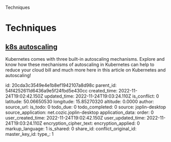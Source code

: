 Techniques

# Techniques

## [**k8s autoscaling**](https://dzone.com/articles/reducing-kubernetes-costs-with-autoscaling)
Kubernetes comes with three built-in autoscaling mechanisms. Explore and know how these mechanisms of autoscaling in Kubernetes can help to reduce your cloud bill and much more here in this article on Kubernetes and autoscaling!

id: 20cda3c3549e4e1b8ef1942107a8d98c
parent_id: 54f4252611d6436a9e5f24fbd5e430cc
created_time: 2022-11-24T19:02:42.150Z
updated_time: 2022-11-24T19:03:24.110Z
is_conflict: 0
latitude: 50.06650530
longitude: 15.85270320
altitude: 0.0000
author: 
source_url: 
is_todo: 0
todo_due: 0
todo_completed: 0
source: joplin-desktop
source_application: net.cozic.joplin-desktop
application_data: 
order: 0
user_created_time: 2022-11-24T19:02:42.150Z
user_updated_time: 2022-11-24T19:03:24.110Z
encryption_cipher_text: 
encryption_applied: 0
markup_language: 1
is_shared: 0
share_id: 
conflict_original_id: 
master_key_id: 
type_: 1